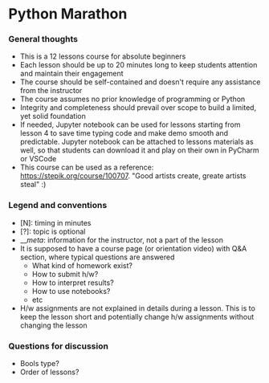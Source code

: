 # Python Marathon

### General thoughts
- This is a 12 lessons course for absolute beginners
- Each lesson should be up to 20 minutes long to keep students attention and maintain their engagement
- The course should be self-contained and doesn't require any assistance from the instructor
- The course assumes no prior knowledge of programming or Python 
- Integrity and completeness should prevail over scope to build a limited, yet solid foundation
- If needed, Jupyter notebook can be used for lessons starting from lesson 4 to save time typing code and make demo smooth and predictable. Jupyter notebook can be attached to lessons materials as well, so that students can download it and play on their own in PyCharm or VSCode
- This course can be used as a reference: https://stepik.org/course/100707. "Good artists create, greate artists steal" :)

### Legend and conventions
- [N]: timing in minutes
- [?]: topic is optional
- ___meta_: information for the instructor, not a part of the lesson
- It is supposed to have a course page (or orientation video) with Q&A section, where typical questions are answered
  - What kind of homework exist?
  - How to submit h/w?
  - How to interpret results?
  - How to use notebooks?
  - etc
- H/w assignments are not explained in details during a lesson. This is to keep the lesson short and potentially change h/w assignments without changing the lesson

### Questions for discussion
- Bools type?
- Order of lessons?